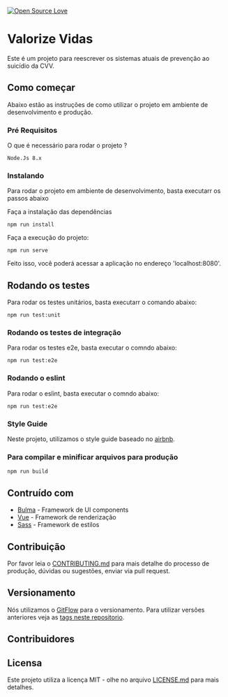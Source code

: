 [![Open Source Love](https://badges.frapsoft.com/os/v1/open-source.png?v=103)](https://github.com/ellerbrock/open-source-badges/)


# Valorize Vidas

Este é um projeto para reescrever os sistemas atuais de prevenção ao suicídio da CVV.

## Como começar

Abaixo estão as instruções de como utilizar o projeto em ambiente de desenvolvimento e produção.

### Pré Requisitos

O que é necessário para rodar o projeto ?

```
Node.Js 8.x
```

### Instalando

Para rodar o projeto em ambiente de desenvolvimento, basta executarr os passos abaixo

Faça a instalação das dependências

```
npm run install
```

Faça a execução do projeto:

```
npm run serve
```

Feito isso, você poderá acessar a aplicação no endereço 'localhost:8080'.

## Rodando os testes

Para rodar os testes unitários, basta executarr o comando abaixo:

```
npm run test:unit
```

### Rodando os testes de integração

Para rodar os testes e2e, basta executar o comndo abaixo:

```
npm run test:e2e
```

### Rodando o eslint

Para rodar o eslint, basta executar o comndo abaixo:

```
npm run test:e2e
```

### Style Guide

Neste projeto, utilizamos o style guide baseado no [airbnb](https://github.com/airbnb/javascript).


### Para compilar e minificar arquivos para produção 
```
npm run build
```

## Contruído com 

* [Bulma](https://bulma.io/) - Framework de UI components
* [Vue](https://vuejs.org/) - Framework de renderização
* [Sass](https://rometools.github.io/rome/) - Framework de estilos

## Contribuição

Por favor leia o [CONTRIBUTING.md](CONTRIBUTING.md) para mais detalhe do processo de produção, dúvidas ou sugestões, enviar via pull request.

## Versionamento

Nós utilizamos o [GitFlow](https://medium.com/trainingcenter/utilizando-o-fluxo-git-flow-e63d5e0d5e04) para o versionamento. Para utilizar versões anteriores veja as [tags neste repositorio](https://github.com/valorizevidas/valorize-vidas/tags). 

## Contribuidores


## Licensa

Este projeto utiliza a licença MIT - olhe no arquivo [LICENSE.md](LICENSE.md) para mais detalhes.


